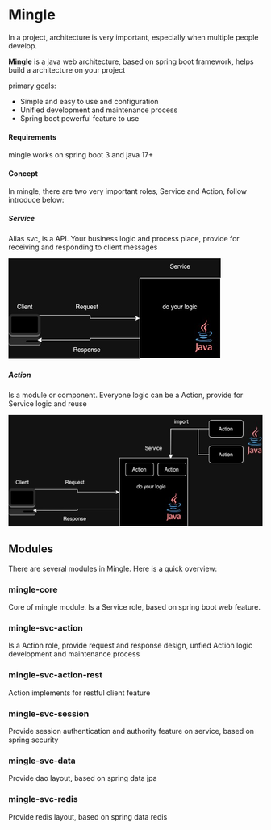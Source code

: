 # Mingle

In a project, architecture is very important, especially when multiple people develop.

**Mingle** is a java web architecture, based on spring boot framework, helps build a architecture on your project

primary goals:

* Simple and easy to use and configuration
* Unified development and maintenance process
* Spring boot powerful feature to use

#### Requirements

mingle works on spring boot 3 and java 17+

#### Concept

In mingle, there are two very important roles, Service and Action, follow introduce below:

##### Service
Alias svc, is a API. Your business logic and process place, provide for receiving and responding to client messages

![service](docs/images/service.jpg)

##### Action
Is a module or component. Everyone logic can be a Action, provide for Service logic and reuse

![service](docs/images/action.jpg)

## Modules

There are several modules in Mingle. Here is a quick overview:

### mingle-core

Core of mingle module. Is a Service role, based on spring boot web feature.

### mingle-svc-action

Is a Action role, provide request and response design, unfied Action logic development and maintenance process

### mingle-svc-action-rest

Action implements for restful client feature

### mingle-svc-session

Provide session authentication and authority feature on service, based on spring security

### mingle-svc-data

Provide dao layout, based on spring data jpa

### mingle-svc-redis

Provide redis layout, based on spring data redis



